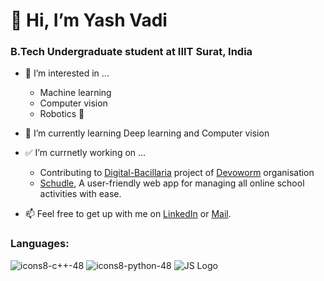 # 👋 Hi, I’m Yash Vadi

### B.Tech Undergraduate student at IIIT Surat, India

- 👀 I’m interested in ...
    - Machine learning
    - Computer vision
    - Robotics :robot:
- 🌱 I’m currently learning Deep learning and Computer vision   
- :white_check_mark: I’m currnetly working on ...
    - Contributing to [Digital-Bacillaria](https://github.com/devoworm/Digital-Bacillaria) project of [Devoworm](https://github.com/devoworm) organisation
    - [Schudle](https://github.com/VARSY5/schudle), A user-friendly web app for managing all online school activities with ease.
    
- 📫 Feel free to get up with me on [LinkedIn](https://www.linkedin.com/in/yashvadi9274/) or [Mail](mailto:yvadi9274@gmail.com).
### Languages:
![icons8-c++-48](https://user-images.githubusercontent.com/61192557/111747783-c0cc3a80-88b5-11eb-953d-d7a29b71f619.png)
![icons8-python-48](https://user-images.githubusercontent.com/61192557/111747782-c0cc3a80-88b5-11eb-89a9-0e2c1fa06051.png)
![JS Logo](https://user-images.githubusercontent.com/61192557/111747956-f113d900-88b5-11eb-8901-d3edf1f7867e.png)




<!---
YashMaxy/YashMaxy is a ✨ special ✨ repository because its `README.md` (this file) appears on your GitHub profile.
You can click the Preview link to take a look at your changes.
--->
